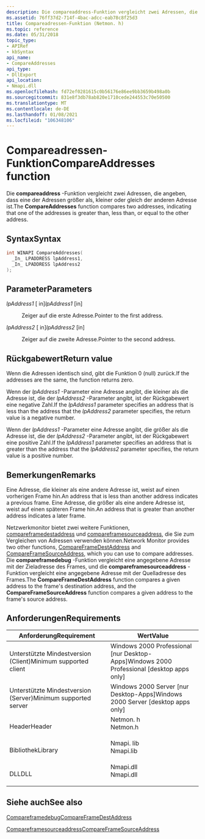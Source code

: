```yaml
---
description: Die compareaddress-Funktion vergleicht zwei Adressen, die angeben, dass eine der Adressen größer als, kleiner oder gleich der anderen Adresse ist.
ms.assetid: 76ff37d2-714f-4bac-adcc-eab78c8f25d3
title: Compareadressen-Funktion (Netmon. h)
ms.topic: reference
ms.date: 05/31/2018
topic_type:
- APIRef
- kbSyntax
api_name:
- CompareAddresses
api_type:
- DllExport
api_location:
- Nmapi.dll
ms.openlocfilehash: fd72ef0281615c0b56176e86ee9bb3659b498a0b
ms.sourcegitcommit: 831e8f3db78ab820e1710cede244553c70e50500
ms.translationtype: MT
ms.contentlocale: de-DE
ms.lasthandoff: 01/08/2021
ms.locfileid: "106348106"
---
```

# <a name="compareaddresses-function"></a><span data-ttu-id="c1c6d-103">Compareadressen-Funktion</span><span class="sxs-lookup"><span data-stu-id="c1c6d-103">CompareAddresses function</span></span>

<span data-ttu-id="c1c6d-104">Die **compareaddress** -Funktion vergleicht zwei Adressen, die angeben, dass eine der Adressen größer als, kleiner oder gleich der anderen Adresse ist.</span><span class="sxs-lookup"><span data-stu-id="c1c6d-104">The **CompareAddresses** function compares two addresses, indicating that one of the addresses is greater than, less than, or equal to the other address.</span></span>

## <a name="syntax"></a><span data-ttu-id="c1c6d-105">Syntax</span><span class="sxs-lookup"><span data-stu-id="c1c6d-105">Syntax</span></span>


```C++
int WINAPI CompareAddresses(
  _In_ LPADDRESS lpAddress1,
  _In_ LPADDRESS lpAddress2
);
```



## <a name="parameters"></a><span data-ttu-id="c1c6d-106">Parameter</span><span class="sxs-lookup"><span data-stu-id="c1c6d-106">Parameters</span></span>

<dl> <dt>

<span data-ttu-id="c1c6d-107">*lpAddress1* \[ in\]</span><span class="sxs-lookup"><span data-stu-id="c1c6d-107">*lpAddress1* \[in\]</span></span>
</dt> <dd>

<span data-ttu-id="c1c6d-108">Zeiger auf die erste Adresse.</span><span class="sxs-lookup"><span data-stu-id="c1c6d-108">Pointer to the first address.</span></span>

</dd> <dt>

<span data-ttu-id="c1c6d-109">*lpAddress2* \[ in\]</span><span class="sxs-lookup"><span data-stu-id="c1c6d-109">*lpAddress2* \[in\]</span></span>
</dt> <dd>

<span data-ttu-id="c1c6d-110">Zeiger auf die zweite Adresse.</span><span class="sxs-lookup"><span data-stu-id="c1c6d-110">Pointer to the second address.</span></span>

</dd> </dl>

## <a name="return-value"></a><span data-ttu-id="c1c6d-111">Rückgabewert</span><span class="sxs-lookup"><span data-stu-id="c1c6d-111">Return value</span></span>

<span data-ttu-id="c1c6d-112">Wenn die Adressen identisch sind, gibt die Funktion 0 (null) zurück.</span><span class="sxs-lookup"><span data-stu-id="c1c6d-112">If the addresses are the same, the function returns zero.</span></span>

<span data-ttu-id="c1c6d-113">Wenn der *lpAddress1* -Parameter eine Adresse angibt, die kleiner als die Adresse ist, die der *lpAddress2* -Parameter angibt, ist der Rückgabewert eine negative Zahl.</span><span class="sxs-lookup"><span data-stu-id="c1c6d-113">If the *lpAddress1* parameter specifies an address that is less than the address that the *lpAddress2* parameter specifies, the return value is a negative number.</span></span>

<span data-ttu-id="c1c6d-114">Wenn der *lpAddress1* -Parameter eine Adresse angibt, die größer als die Adresse ist, die der *lpAddress2* -Parameter angibt, ist der Rückgabewert eine positive Zahl.</span><span class="sxs-lookup"><span data-stu-id="c1c6d-114">If the *lpAddress1* parameter specifies an address that is greater than the address that the *lpAddress2* parameter specifies, the return value is a positive number.</span></span>

## <a name="remarks"></a><span data-ttu-id="c1c6d-115">Bemerkungen</span><span class="sxs-lookup"><span data-stu-id="c1c6d-115">Remarks</span></span>

<span data-ttu-id="c1c6d-116">Eine Adresse, die kleiner als eine andere Adresse ist, weist auf einen vorherigen Frame hin.</span><span class="sxs-lookup"><span data-stu-id="c1c6d-116">An address that is less than another address indicates a previous frame.</span></span> <span data-ttu-id="c1c6d-117">Eine Adresse, die größer als eine andere Adresse ist, weist auf einen späteren Frame hin.</span><span class="sxs-lookup"><span data-stu-id="c1c6d-117">An address that is greater than another address indicates a later frame.</span></span>

<span data-ttu-id="c1c6d-118">Netzwerkmonitor bietet zwei weitere Funktionen, [compareframedestaddress](compareframedestaddress.md) und [compareframesourceaddress](compareframesourceaddress.md), die Sie zum Vergleichen von Adressen verwenden können.</span><span class="sxs-lookup"><span data-stu-id="c1c6d-118">Network Monitor provides two other functions, [CompareFrameDestAddress](compareframedestaddress.md) and [CompareFrameSourceAddress](compareframesourceaddress.md), which you can use to compare addresses.</span></span> <span data-ttu-id="c1c6d-119">Die **compareframedebug** -Funktion vergleicht eine angegebene Adresse mit der Zieladresse des Frames, und die **compareframesourceaddress** -Funktion vergleicht eine angegebene Adresse mit der Quelladresse des Frames.</span><span class="sxs-lookup"><span data-stu-id="c1c6d-119">The **CompareFrameDestAddress** function compares a given address to the frame's destination address, and the **CompareFrameSourceAddress** function compares a given address to the frame's source address.</span></span>

## <a name="requirements"></a><span data-ttu-id="c1c6d-120">Anforderungen</span><span class="sxs-lookup"><span data-stu-id="c1c6d-120">Requirements</span></span>



| <span data-ttu-id="c1c6d-121">Anforderung</span><span class="sxs-lookup"><span data-stu-id="c1c6d-121">Requirement</span></span> | <span data-ttu-id="c1c6d-122">Wert</span><span class="sxs-lookup"><span data-stu-id="c1c6d-122">Value</span></span> |
|-------------------------------------|--------------------------------------------------------------------------------------|
| <span data-ttu-id="c1c6d-123">Unterstützte Mindestversion (Client)</span><span class="sxs-lookup"><span data-stu-id="c1c6d-123">Minimum supported client</span></span><br/> | <span data-ttu-id="c1c6d-124">Windows 2000 Professional \[nur Desktop-Apps\]</span><span class="sxs-lookup"><span data-stu-id="c1c6d-124">Windows 2000 Professional \[desktop apps only\]</span></span><br/>                           |
| <span data-ttu-id="c1c6d-125">Unterstützte Mindestversion (Server)</span><span class="sxs-lookup"><span data-stu-id="c1c6d-125">Minimum supported server</span></span><br/> | <span data-ttu-id="c1c6d-126">Windows 2000 Server \[nur Desktop-Apps\]</span><span class="sxs-lookup"><span data-stu-id="c1c6d-126">Windows 2000 Server \[desktop apps only\]</span></span><br/>                                 |
| <span data-ttu-id="c1c6d-127">Header</span><span class="sxs-lookup"><span data-stu-id="c1c6d-127">Header</span></span><br/>                   | <dl> <span data-ttu-id="c1c6d-128"><dt>Netmon. h</dt></span><span class="sxs-lookup"><span data-stu-id="c1c6d-128"><dt>Netmon.h</dt></span></span> </dl>  |
| <span data-ttu-id="c1c6d-129">Bibliothek</span><span class="sxs-lookup"><span data-stu-id="c1c6d-129">Library</span></span><br/>                  | <dl> <span data-ttu-id="c1c6d-130"><dt>Nmapi. lib</dt></span><span class="sxs-lookup"><span data-stu-id="c1c6d-130"><dt>Nmapi.lib</dt></span></span> </dl> |
| <span data-ttu-id="c1c6d-131">DLL</span><span class="sxs-lookup"><span data-stu-id="c1c6d-131">DLL</span></span><br/>                      | <dl> <span data-ttu-id="c1c6d-132"><dt>Nmapi.dll</dt></span><span class="sxs-lookup"><span data-stu-id="c1c6d-132"><dt>Nmapi.dll</dt></span></span> </dl> |



## <a name="see-also"></a><span data-ttu-id="c1c6d-133">Siehe auch</span><span class="sxs-lookup"><span data-stu-id="c1c6d-133">See also</span></span>

<dl> <dt>

[<span data-ttu-id="c1c6d-134">Compareframedebug</span><span class="sxs-lookup"><span data-stu-id="c1c6d-134">CompareFrameDestAddress</span></span>](compareframedestaddress.md)
</dt> <dt>

[<span data-ttu-id="c1c6d-135">Compareframesourceaddress</span><span class="sxs-lookup"><span data-stu-id="c1c6d-135">CompareFrameSourceAddress</span></span>](compareframesourceaddress.md)
</dt> </dl>

 

 




